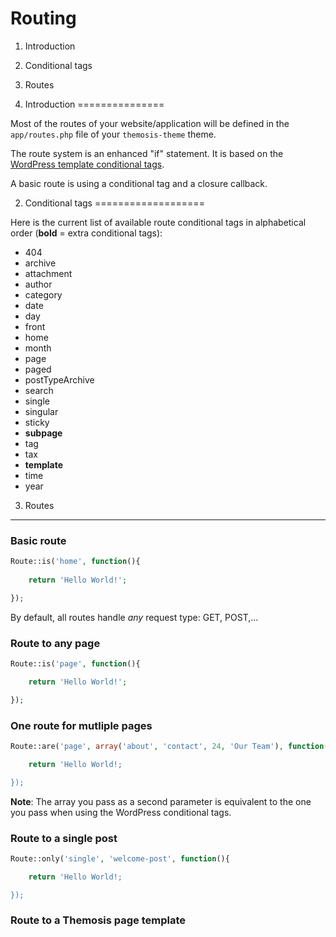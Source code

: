 Routing
=======

1. Introduction
2. Conditional tags
3. Routes

1. Introduction
===============

Most of the routes of your website/application will be defined in the `app/routes.php` file of your `themosis-theme` theme.

The route system is an enhanced "if" statement. It is based on the [WordPress template conditional tags](https://codex.wordpress.org/Conditional_Tags).

A basic route is using a conditional tag and a closure callback.

2. Conditional tags
===================

Here is the current list of available route conditional tags in alphabetical order (**bold** = extra conditional tags):

* 404
* archive
* attachment
* author
* category
* date
* day
* front
* home
* month
* page
* paged
* postTypeArchive
* search
* single
* singular
* sticky
* **subpage**
* tag
* tax
* **template**
* time
* year

3. Routes
---------

### Basic route
```php
Route::is('home', function(){
	
	return 'Hello World!';

});
```

By default, all routes handle _any_ request type: GET, POST,...

### Route to any page
```php
Route::is('page', function(){

	return 'Hello World!';

});
```

### One route for mutliple pages
```php
Route::are('page', array('about', 'contact', 24, 'Our Team'), function(){

	return 'Hello World!;

});
```

**Note**: The array you pass as a second parameter is equivalent to the one you pass when using the WordPress conditional tags.

### Route to a single post
```php
Route::only('single', 'welcome-post', function(){

	return 'Hello World!;

});
```

### Route to a Themosis page template
```php

```
